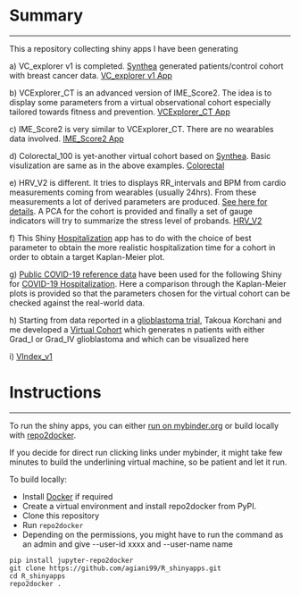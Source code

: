 # Summary
---------

This a repository collecting shiny apps I have been generating

a) VC_explorer v1 is completed. [Synthea](https://github.com/synthetichealth/synthea) generated patients/control cohort with breast cancer data. [VC_explorer v1 App](https://mybinder.org/v2/gh/agiani99/R_shinyapps/master?urlpath=shiny/VC_explorer_v1/)

b) VCExplorer_CT is an advanced version of IME_Score2. The idea is to display some parameters from a virtual observational cohort especially tailored towards fitness and prevention. [VCExplorer_CT App](https://mybinder.org/v2/gh/agiani99/R_shinyapps/master?urlpath=shiny/VCExplorer_CT/)

c) IME_Score2 is very similar to VCExplorer_CT. There are no wearables data involved. [IME_Score2 App](https://mybinder.org/v2/gh/agiani99/R_shinyapps/master?urlpath=shiny/IME_score2/)

d) Colorectal_100 is yet-another virtual cohort based on [Synthea](https://github.com/synthetichealth/synthea). Basic visulization are same as in the above examples. [Colorectal](https://mybinder.org/v2/gh/agiani99/R_shinyapps/master?urlpath=shiny/colorectal_100/colorectal_100_app/)

e) HRV_V2 is different. It tries to displays RR_intervals and BPM from cardio measurements coming from wearables (usually 24hrs). From these measurements a lot of derived parameters are produced. [See here for details](https://github.com/Aura-healthcare/hrvanalysis). A PCA for the cohort is provided and finally a set of gauge indicators will try to summarize the stress level of probands. [HRV_V2](https://mybinder.org/v2/gh/agiani99/R_shinyapps/master?urlpath=shiny/HRV_V2/)

f) This Shiny [Hospitalization](https://mybinder.org/v2/gh/agiani99/R_shinyapps/master?urlpath=shiny/Hospitalization_param/) app has to do with the choice of best parameter to obtain the more realistic hospitalization time for a cohort in order to obtain a target Kaplan-Meier plot.

g) [Public COVID-19 reference data](https://github.com/HAIRLAB/Pre_Surv_COVID_19/tree/master/data) have been used for the following Shiny for [COVID-19 Hospitalization](https://mybinder.org/v2/gh/agiani99/R_shinyapps/master?urlpath=shiny/COVID19_Hospitalization/). Here a comparison through the Kaplan-Meier plots is provided so that the parameters chosen for the virtual cohort can be checked against the real-world data.

h) Starting from data reported in a [glioblastoma trial](https://pubmed.ncbi.nlm.nih.gov/28861666/), Takoua Korchani and me developed a [Virtual Cohort](https://mybinder.org/v2/gh/agiani99/R_shinyapps/master?urlpath=shiny/Glioblastoma_1_4_v1/) which generates n patients with either Grad_I or Grad_IV glioblastoma and which can be visualized here

i) [VIndex_v1](https://mybinder.org/v2/gh/agiani99/R_shinyapps/master?urlpath=shiny/Vindex_App_v1/APP_long/)

# Instructions
--------------

To run the shiny apps, you can either [run on mybinder.org](https://mybinder.org/v2/gh/agiani99/R_shinyapps/) or build locally with [repo2docker](https://repo2docker.readthedocs.io/).

If you decide for direct run clicking links under mybinder, it might take few minutes to build the underlining virtual machine, so be patient and let it run.

To build locally:

 * Install [Docker](https://www.docker.com/) if required
 * Create a virtual environment and install repo2docker from PyPI.
 * Clone this repository
 * Run ``repo2docker``
 * Depending on the permissions, you might have to run the command as an admin and give --user-id xxxx and --user-name name 

```
pip install jupyter-repo2docker
git clone https://github.com/agiani99/R_shinyapps.git
cd R_shinyapps
repo2docker .
```
